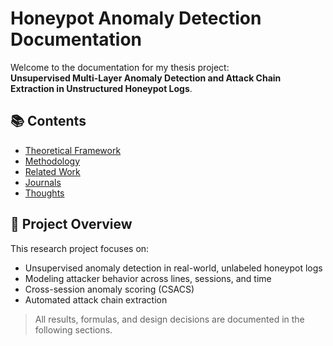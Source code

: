 # Honeypot Anomaly Detection Documentation

Welcome to the documentation for my thesis project:  
**Unsupervised Multi-Layer Anomaly Detection and Attack Chain Extraction in Unstructured Honeypot Logs**.

## 📚 Contents

- [Theoretical Framework](documentation/theoretical-framework.md)
- [Methodology](documentation/methodology.md)
- [Related Work](documentation/related-work.md)
- [Journals](documentation/journals.md)
- [Thoughts](documentation/thoughts.md)

## 🎯 Project Overview
This research project focuses on:
- Unsupervised anomaly detection in real-world, unlabeled honeypot logs
- Modeling attacker behavior across lines, sessions, and time
- Cross-session anomaly scoring (CSACS)
- Automated attack chain extraction

> All results, formulas, and design decisions are documented in the following sections.
